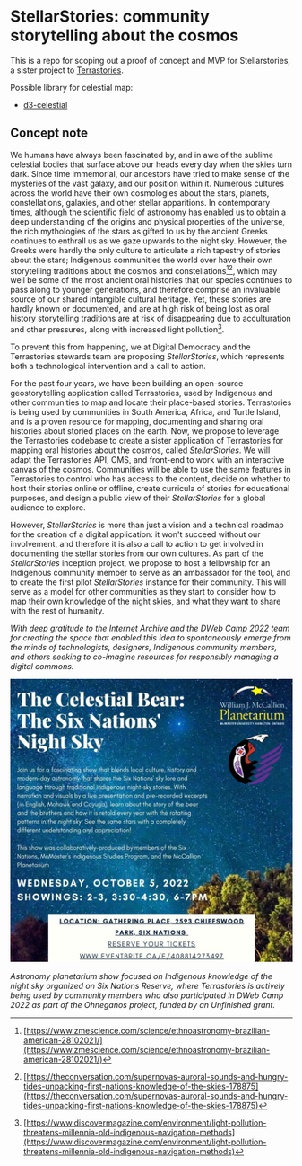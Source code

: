 # StellarStories: community storytelling about the cosmos

This is a repo for scoping out a proof of concept and MVP for Stellarstories, a sister project to [Terrastories](https://github.com/terrastories/terrastories).

Possible library for celestial map:

* [d3-celestial](https://github.com/)
## Concept note

We humans have always been fascinated by, and in awe of the sublime celestial bodies that surface above our heads every day when the skies turn dark. Since time immemorial, our ancestors have tried to make sense of the mysteries of the vast galaxy, and our position within it. Numerous cultures across the world have their own cosmologies about the stars, planets, constellations, galaxies, and other stellar apparitions. In contemporary times, although the scientific field of astronomy has enabled us to obtain a deep understanding of the origins and physical properties of the universe, the rich mythologies of the stars as gifted to us by the ancient Greeks continues to enthrall us as we gaze upwards to the night sky. However, the Greeks were hardly the only culture to articulate a rich tapestry of stories about the stars; Indigenous communities the world over have their own storytelling traditions about the cosmos and constellations[^1][^2], which may well be some of the most ancient oral histories that our species continues to pass along to younger generations, and therefore comprise an invaluable source of our shared intangible cultural heritage. Yet, these stories are hardly known or documented, and are at high risk of being lost as oral history storytelling traditions are at risk of disappearing due to acculturation and other pressures, along with increased light pollution[^3].

To prevent this from happening, we at Digital Democracy and the Terrastories stewards team are proposing _StellarStories_, which represents both a technological intervention and a call to action.

For the past four years, we have been building an open-source geostorytelling application called Terrastories, used by Indigenous and other communities to map and locate their place-based stories. Terrastories is being used by communities in South America, Africa, and Turtle Island, and is a proven resource for mapping, documenting and sharing oral histories about storied places on the earth. Now, we propose to leverage the Terrastories codebase to create a sister application of Terrastories for mapping oral histories about the cosmos, called _StellarStories_. We will adapt the Terrastories API, CMS, and front-end to work with an interactive canvas of the cosmos. Communities will be able to use the same features in Terrastories to control who has access to the content, decide on whether to host their stories online or offline, create curricula of stories for educational purposes, and design a public view of their _StellarStories_ for a global audience to explore.

However, _StellarStories_ is more than just a vision and a technical roadmap for the creation of a digital application: it won't succeed without our involvement, and therefore it is also a call to action to get involved in documenting the stellar stories from our own cultures. As part of the _StellarStories_ inception project, we propose to host a fellowship for an Indigenous community member to serve as an ambassador for the tool, and to create the first pilot _StellarStories_ instance for their community. This will serve as a model for other communities as they start to consider how to map their own knowledge of the night skies, and what they want to share with the rest of humanity.

_With deep gratitude to the Internet Archive and the DWeb Camp 2022 team for creating the space that enabled this idea to spontaneously emerge from the minds of technologists, designers, Indigenous community members, and others seeking to co-imagine resources for responsibly managing a digital commons._

![](celestial-bear.jpg)

_Astronomy planetarium show focused on Indigenous knowledge of the night sky organized on Six Nations Reserve, where Terrastories is actively being used by community members who also participated in DWeb Camp 2022 as part of the Ohneganos project, funded by an Unfinished grant._

[^1]: [https://www.zmescience.com/science/ethnoastronomy-brazilian-american-28102021/](https://www.zmescience.com/science/ethnoastronomy-brazilian-american-28102021/)

[^2]: [https://theconversation.com/supernovas-auroral-sounds-and-hungry-tides-unpacking-first-nations-knowledge-of-the-skies-178875](https://theconversation.com/supernovas-auroral-sounds-and-hungry-tides-unpacking-first-nations-knowledge-of-the-skies-178875)

[^3]: [https://www.discovermagazine.com/environment/light-pollution-threatens-millennia-old-indigenous-navigation-methods](https://www.discovermagazine.com/environment/light-pollution-threatens-millennia-old-indigenous-navigation-methods)